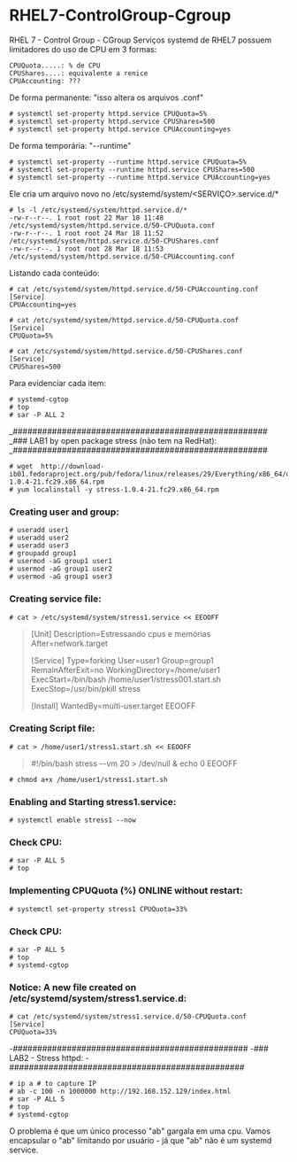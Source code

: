 # RHEL7-ControlGroup-Cgroup
RHEL 7 - Control Group - CGroup
Serviços systemd de RHEL7 possuem limitadores do uso de CPU em 3 formas:

	CPUQuota.....: % de CPU
	CPUShares....: equivalente a renice
	CPUAccounting: ???

De forma permanente: "isso altera os arquivos .conf"

	# systemctl set-property httpd.service CPUQuota=5%
	# systemctl set-property httpd.service CPUShares=500
	# systemctl set-property httpd.service CPUAccounting=yes
	
De forma temporária: "--runtime"

	# systemctl set-property --runtime httpd.service CPUQuota=5%
	# systemctl set-property --runtime httpd.service CPUShares=500
	# systemctl set-property --runtime httpd.service CPUAccounting=yes

Ele cria um arquivo novo no /etc/systemd/system/<SERVIÇO>.service.d/*

	# ls -l /etc/systemd/system/httpd.service.d/*
	-rw-r--r--. 1 root root 22 Mar 18 11:48 /etc/systemd/system/httpd.service.d/50-CPUQuota.conf
	-rw-r--r--. 1 root root 24 Mar 18 11:52 /etc/systemd/system/httpd.service.d/50-CPUShares.conf
	-rw-r--r--. 1 root root 28 Mar 18 11:53 /etc/systemd/system/httpd.service.d/50-CPUAccounting.conf

Listando cada conteúdo:

	# cat /etc/systemd/system/httpd.service.d/50-CPUAccounting.conf
	[Service]
	CPUAccounting=yes
	
	# cat /etc/systemd/system/httpd.service.d/50-CPUQuota.conf
	[Service]
	CPUQuota=5%
	
	# cat /etc/systemd/system/httpd.service.d/50-CPUShares.conf
	[Service]
	CPUShares=500

Para evidenciar cada item:

	# systemd-cgtop
	# top
	# sar -P ALL 2

_####################################################
_### LAB1 by open package stress (não tem na RedHat):
_####################################################

	# wget  http://download-ib01.fedoraproject.org/pub/fedora/linux/releases/29/Everything/x86_64/os/Packages/s/stress-1.0.4-21.fc29.x86_64.rpm
	# yum localinstall -y stress-1.0.4-21.fc29.x86_64.rpm

### Creating user and group:

	# useradd user1
	# useradd user2
	# useradd user3
	# groupadd group1
	# usermod -aG group1 user1
	# usermod -aG group1 user2
	# usermod -aG group1 user3

### Creating service file:
 
	# cat > /etc/systemd/system/stress1.service << EEOOFF
> [Unit]
> Description=Estressando cpus e memórias
> After=network.target
>
> [Service]
> Type=forking
> User=user1
> Group=group1
> RemainAfterExit=no
> WorkingDirectory=/home/user1
> ExecStart=/bin/bash /home/user1/stress001.start.sh
> ExecStop=/usr/bin/pkill stress
>
> [Install]
> WantedBy=multi-user.target
> EEOOFF

### Creating Script file: 

	# cat > /home/user1/stress1.start.sh << EEOOFF
> #!/bin/bash
> stress --vm 20 > /dev/null &
> echo 0
> EEOOFF

	# chmod a+x /home/user1/stress1.start.sh

### Enabling and Starting stress1.service:

	# systemctl enable stress1 --now

### Check CPU:

	# sar -P ALL 5
	# top

### Implementing CPUQuota (%) ONLINE without restart:

	# systemctl set-property stress1 CPUQuota=33%

###  Check CPU:

	# sar -P ALL 5
	# top
	# systemd-cgtop

### Notice: A new file created on /etc/systemd/system/stress1.service.d:

	# cat /etc/systemd/system/stress1.service.d/50-CPUQuota.conf
	[Service]
	CPUQuota=33%

-################################################
-### LAB2 - Stress httpd:
-################################################

	# ip a # to capture IP
	# ab -c 100 -n 1000000 http://192.168.152.129/index.html
	# sar -P ALL 5
	# top
	# systemd-cgtop

O problema é que um único processo "ab" gargala em uma cpu.
Vamos encapsular o "ab" limitando por usuário - já que "ab" não é um systemd service.




